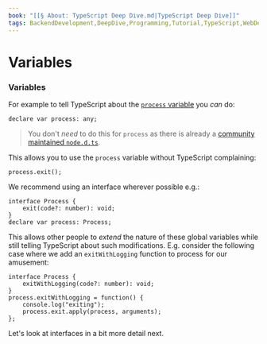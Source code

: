 ```yaml
---
book: "[[§ About꞉ TypeScript Deep Dive.md|TypeScript Deep Dive]]"
tags: BackendDevelopment,DeepDive,Programming,Tutorial,TypeScript,WebDevelopment
---
```


# Variables

### Variables

For example to tell TypeScript about the [`process` variable](https://nodejs.org/api/process.html) you _can_ do:

```
declare var process: any;
```

> You don't _need_ to do this for `process` as there is already a [community maintained `node.d.ts`](https://github.com/DefinitelyTyped/DefinitelyTyped/blob/master/types/node/index.d.ts).

This allows you to use the `process` variable without TypeScript complaining:

```
process.exit();
```

We recommend using an interface wherever possible e.g.:

```
interface Process {
    exit(code?: number): void;
}
declare var process: Process;
```

This allows other people to _extend_ the nature of these global variables while still telling TypeScript about such modifications. E.g. consider the following case where we add an `exitWithLogging` function to process for our amusement:

```
interface Process {
    exitWithLogging(code?: number): void;
}
process.exitWithLogging = function() {
    console.log("exiting");
    process.exit.apply(process, arguments);
};
```

Let's look at interfaces in a bit more detail next.